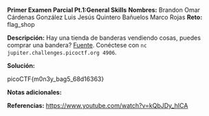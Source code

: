 **Primer Examen Parcial Pt.1:General Skills** 
**Nombres:** 
Brandon Omar Cárdenas González
Luis Jesús Quintero Bañuelos
Marco Rojas 
**Reto:** flag_shop

**Descripción:**
Hay una tienda de banderas vendiendo cosas, puedes comprar una bandera? [Fuente](https://jupiter.challenges.picoctf.org/static/64e724ad327f83ad833d9c6baa072b1f/store.c). Conéctese con `nc jupiter.challenges.picoctf.org 4906`.


**Solución:**

picoCTF{m0n3y_bag5_68d16363}

**Notas adicionales:**

**Referencias:** 
https://www.youtube.com/watch?v=kQbJDy_hICA